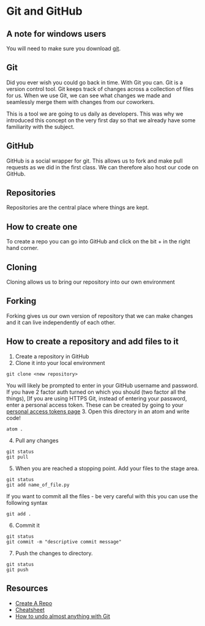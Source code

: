 # Git and GitHub

## A note for windows users
You will need to make sure you download [git](https://git-scm.com/).

## Git
Did you ever wish you could go back in time. With Git you can. Git is a version control tool. Git keeps track of changes across a collection of files for us. When we use Git, we can see what changes we made and seamlessly merge them with changes from our coworkers.

This is a tool we are going to us daily as developers. This was why we introduced this concept on the very first day so that we already have some familiarity with the subject.

## GitHub
GitHub is a social wrapper for git. This allows us to fork and make pull requests as we did in the first class. We can therefore also host our code on GitHub.

## Repositories
Repositories are the central place where things are kept.

## How to create one
To create a repo you can go into GitHub and click on the bit + in the right hand corner.

## Cloning
Cloning allows us to bring our repository into our own environment

## Forking
Forking gives us our own version of repository that we can make changes and it can live independently of each other.

## How to create a repository and add files to it
1. Create a repository in GitHub
2. Clone it into your local environment
```
git clone <new repository>
```
You will likely be prompted to enter in your GitHub username and password. If you have 2 factor auth turned on which you should (two factor all the things), [If you are using HTTPS Git, instead of entering your password, enter a personal access token. These can be created by going to your
[personal access tokens page](https://github.com/settings/tokens)
3. Open this directory in an atom and write code!
```
atom .
```
4. Pull any changes
```
git status
git pull
```
5.  When you are reached a stopping point. Add your files to the stage area.
```
git status
git add name_of_file.py
```
If you want to commit all the files - be very careful with this you can use the following syntax
```
git add .
```
6. Commit it
```
git status
git commit -m "descriptive commit message"
```
7. Push the changes to directory.
```
git status
git push
```

## Resources
- [Create A Repo](https://help.github.com/articles/create-a-repo/)
- [Cheatsheet](https://git.generalassemb.ly/ga-wdi-lessons/git-intro/blob/master/cheatsheet.md)
- [How to undo almost anything with Git](https://blog.github.com/2015-06-08-how-to-undo-almost-anything-with-git/)
